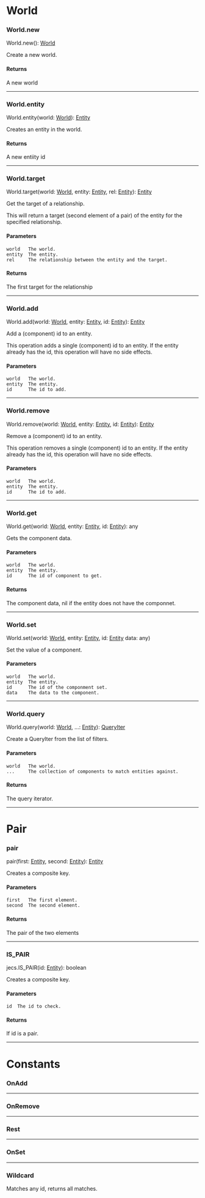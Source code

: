 # World

### World.new

World.new(): [World](../api-typesk.md#World)

Create a new world.

#### Returns
A new world

---

### World.entity

World.entity(world: [World](../api-types.md#World)): [Entity](../api-types.md#Entity)

Creates an entity in the world.

#### Returns
A new entiity id

---

### World.target

World.target(world: [World](../api-types.md#World), 
             entity: [Entity](../api-types.md#Entity), 
             rel: [Entity](../api-types.md#Entity)): [Entity](../api-types.md#Entity)

Get the target of a relationship.

This will return a target (second element of a pair) of the entity for the specified relationship. 

#### Parameters
    world	The world.
    entity  The entity.
    rel     The relationship between the entity and the target.

#### Returns

The first target for the relationship

--- 

### World.add

World.add(world: [World](../api-types.md#World), 
          entity: [Entity](../api-types.md#Entity), 
          id: [Entity](../api-types.md#Entity)): [Entity](..#api-types.md#Entity)

Add a (component) id to an entity.

This operation adds a single (component) id to an entity. 
If the entity already has the id, this operation will have no side effects.

#### Parameters
    world   The world.
    entity  The entity.
    id      The id to add. 

--- 

### World.remove

World.remove(world: [World](../api-types#World), 
             entity: [Entity](../api-types#Entity), 
             id: [Entity](../api-types#Entity)): [Entity](../api-types#Entity)

Remove a (component) id to an entity.

This operation removes a single (component) id to an entity. 
If the entity already has the id, this operation will have no side effects.

#### Parameters
    world   The world.
    entity  The entity.
    id      The id to add. 

---

### World.get

World.get(world: [World](../api-types.md#World), 
          entity: [Entity](../api-types.md#Entity), 
          id: [Entity](../api-types.md#Entity)): any

Gets the component data.  

#### Parameters
    world	The world.
    entity  The entity.
    id      The id of component to get. 

#### Returns
The component data, nil if the entity does not have the componnet.

---

### World.set

World.set(world: [World](../api-types.md#World), 
          entity: [Entity](../api-types.md#Entity), 
          id: [Entity](../api-types.md#Entity)
          data: any)

Set the value of a component.

#### Parameters
    world   The world.
    entity  The entity.
    id      The id of the componment set. 
    data    The data to the component.

---

### World.query

World.query(world: [World](../api-types.md#World), 
            ...: [Entity](../api-types.mdEntity)): [QueryIter](../api-types.md#QueryIter)

Create a QueryIter from the list of filters.

#### Parameters
    world   The world.
    ...     The collection of components to match entities against.

#### Returns

The query iterator.

---

# Pair 

### pair

pair(first: [Entity](../api-types#Entity), 
          second: [Entity](../api-types#Entity)): [Entity](../api-types#Entity)

Creates a composite key.

#### Parameters
    first   The first element.
    second  The second element.

#### Returns

The pair of the two elements

---

### IS_PAIR

jecs.IS_PAIR(id: [Entity](../api-types#Entity)): boolean

Creates a composite key.

#### Parameters
    id  The id to check.

#### Returns

If id is a pair.

---

# Constants

### OnAdd

---

### OnRemove

---

### Rest

---

### OnSet

---

### Wildcard

Matches any id, returns all matches.
